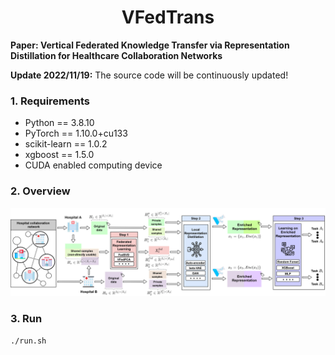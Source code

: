 <h1 align="center">
  <b>VFedTrans</b><br>
</h1>

**Paper: Vertical Federated Knowledge Transfer via Representation Distillation for Healthcare Collaboration Networks**

**Update 2022/11/19:** The source code will be continuously updated!

### 1. Requirements
+ Python == 3.8.10
+ PyTorch == 1.10.0+cu133
+ scikit-learn == 1.0.2
+ xgboost == 1.5.0
+ CUDA enabled computing device

### 2. Overview

![](assets/overview.png)

### 3. Run

```
./run.sh
```